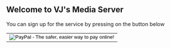 ## Welcome to VJ's Media Server

You can sign up for the service by pressing on the button below

<form action="https://www.paypal.com/cgi-bin/webscr" method="post" target="_top">
<input type="hidden" name="cmd" value="_s-xclick">
<input type="hidden" name="hosted_button_id" value="MLBM5PBSDJGJ4">
<table><tr><td><input type="image" src="https://www.paypalobjects.com/en_US/CA/i/btn/btn_auto_billing_LG.gif" border="0" name="submit" alt="PayPal - The safer, easier way to pay online!"></td></tr></table>
<img alt="" border="0" src="https://www.paypalobjects.com/en_US/i/scr/pixel.gif" width="1" height="1">
</form>
